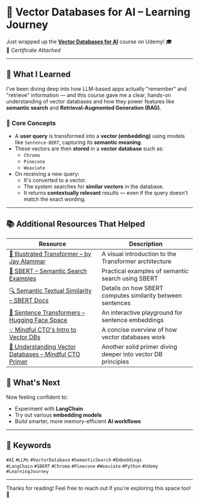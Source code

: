 # 🚀 Vector Databases for AI – Learning Journey

Just wrapped up the **[Vector Databases for AI](https://www.udemy.com/course/vector-databases-ai/?couponCode=MT300725A)** course on Udemy! 🎓  
📄 *Certificate Attached*

---

## 🧠 What I Learned

I've been diving deep into how LLM-based apps actually "remember" and "retrieve" information — and this course gave me a clear, hands-on understanding of vector databases and how they power features like **semantic search** and **Retrieval-Augmented Generation (RAG)**.

### 🧩 Core Concepts
- A **user query** is transformed into a **vector (embedding)** using models like `Sentence-BERT`, capturing its **semantic meaning**.
- These vectors are then **stored** in a **vector database** such as:
  - `Chroma`
  - `Pinecone`
  - `Weaviate`
- On receiving a new query:
  - It's converted to a vector.
  - The system searches for **similar vectors** in the database.
  - It returns **contextually relevant** results — even if the query doesn't match the exact wording.

---

## 📚 Additional Resources That Helped

| Resource                                                                                                                                    | Description                                                  |
| ------------------------------------------------------------------------------------------------------------------------------------------- | ------------------------------------------------------------ |
| [🧩 Illustrated Transformer – by Jay Alammar](http://jalammar.github.io/illustrated-transformer/)                                           | A visual introduction to the Transformer architecture        |
| [🔗 SBERT – Semantic Search Examples](https://www.sbert.net/examples/applications/semantic-search/README.html)                              | Practical examples of semantic search using SBERT            |
| [🔍 Semantic Textual Similarity – SBERT Docs](https://www.sbert.net/docs/pretrained_models.html#semantic-textual-similarity)                | Details on how SBERT computes similarity between sentences   |
| [🤖 Sentence Transformers – Hugging Face Space](https://huggingface.co/spaces/sentence-transformers/embeddings-semantic-search)                        | An interactive playground for sentence embeddings            |
| [💡 Mindful CTO's Intro to Vector DBs](https://mindfulcto.com/supercharge-your-openai-embeddings-workflow-with-chroma-db-a-comprehensive-tutorial-4b7fa7503ceb)                                               | A concise overview of how vector databases work              |
| [🧠 Understanding Vector Databases – Mindful CTO Primer](https://mindfulcto.com/understanding-vector-databases-a-brief-primer-b18a1468ac0f) | Another solid primer diving deeper into vector DB principles |


## 🎯 What's Next

Now feeling confident to:
- Experiment with **LangChain**
- Try out various **embedding models**
- Build smarter, more memory-efficient **AI workflows**

---

## 🧠 Keywords

`#AI` `#LLMs` `#VectorDatabase` `#SemanticSearch` `#Embeddings`  
`#LangChain` `#SBERT` `#Chroma` `#Pinecone` `#Weaviate` `#Python` `#Udemy` `#LearningJourney`

---

Thanks for reading! Feel free to reach out if you're exploring this space too! 🚀

